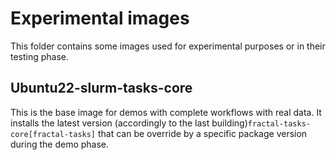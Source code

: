 # Experimental images

This folder contains some images used for experimental purposes or in their testing phase.

## Ubuntu22-slurm-tasks-core

This is the base image for demos with complete workflows with real data.
It installs the latest version (accordingly to the last building)`fractal-tasks-core[fractal-tasks]` that can be override by a specific package version during the demo phase.
